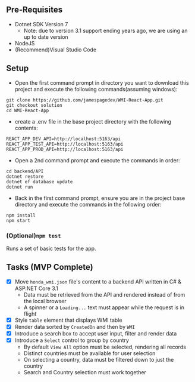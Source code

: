 ## Pre-Requisites

- Dotnet SDK Version 7
  - Note: due to version 3.1 support ending years ago, we are using an up to date version
- NodeJS
- (Recommend)Visual Studio Code

## Setup

- Open the first command prompt in directory you want to download this project and execute the following commands(assuming windows):

```
git clone https://github.com/jamespagedev/WMI-React-App.git
git checkout solution
cd WMI-React-App
```

- create a .env file in the base project directory with the following contents:

```
REACT_APP_DEV_API=http://localhost:5163/api
REACT_APP_TEST_API=http://localhost:5163/api
REACT_APP_PROD_API=http://localhost:5163/api
```

- Open a 2nd command prompt and execute the commands in order:

```
cd backend/API
dotnet restore
dotnet ef database update
dotnet run
```

- Back in the first command prompt, ensure you are in the project base directory and execute the commands in the following order:

```
npm install
npm start
```

### (Optional)`npm test`

Runs a set of basic tests for the app.

## Tasks (MVP Complete)

- [x] Move `honda_wmi.json` file's content to a backend API written in C# & ASP.NET Core 3.1
  - Data must be retrieved from the API and rendered instead of from the local browser
  - A spinner or a `Loading...` text must appear while the request is in flight
- [x] Style `table` element that displays WMI table
- [x] Render data sorted by `CreatedOn` and then by `WMI`
- [x] Introduce a search box to accept user input, filter and render data
- [x] Introduce a `Select` control to group by country
  - By default `View All` option must be selected, rendering all records
  - Distinct countries must be available for user selection
  - On selecting a country, data must be filtered down to just the country
  - Search and Country selection must work together
